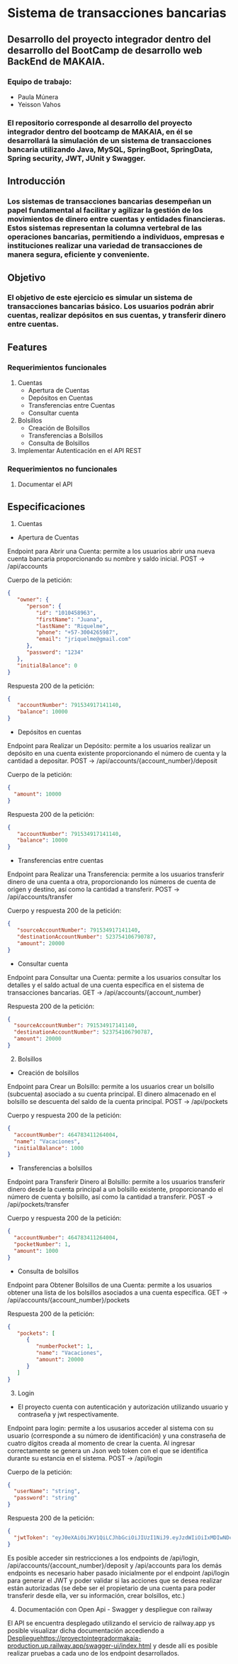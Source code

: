 # Sistema de transacciones bancarias
## Desarrollo del proyecto integrador dentro del desarrollo del BootCamp de desarrollo web BackEnd de MAKAIA.
### Equipo de trabajo:
* Paula Múnera
* Yeisson Vahos

### El repositorio corresponde al desarrollo del proyecto integrador dentro del bootcamp de MAKAIA, en él se desarrollará la simulación de un sistema de transacciones bancaria utilizando Java, MySQL, SpringBoot, SpringData, Spring security, JWT, JUnit y Swagger.

## Introducción

### Los sistemas de transacciones bancarias desempeñan un papel fundamental al facilitar y agilizar la gestión de los movimientos de dinero entre cuentas y entidades financieras. Estos sistemas representan la columna vertebral de las operaciones bancarias, permitiendo a individuos, empresas e instituciones realizar una variedad de transacciones de manera segura, eficiente y conveniente.

## Objetivo
### El objetivo de este ejercicio es simular un sistema de transacciones bancarias básico. Los usuarios podrán abrir cuentas, realizar depósitos en sus cuentas, y transferir dinero entre cuentas.

## Features

### Requerimientos funcionales
1. Cuentas
   * Apertura de Cuentas
   * Depósitos en Cuentas
   * Transferencias entre Cuentas
   * Consultar cuenta
2. Bolsillos
   * Creación de Bolsillos
   * Transferencias a Bolsillos
   * Consulta de Bolsillos
3. Implementar Autenticación en el API REST

### Requerimientos no funcionales
1. Documentar el API

## Especificaciones

1. Cuentas
* Apertura de Cuentas

Endpoint para Abrir una Cuenta: permite a los usuarios abrir una nueva cuenta bancaria proporcionando su nombre y saldo inicial. POST -> /api/accounts

Cuerpo de la petición:
```json
{
   "owner": {
      "person": {
         "id": "1010458963",
         "firstName": "Juana",
         "lastName": "Riquelme",
         "phone": "+57-3004265987",
         "email": "jriquelme@gmail.com"
      },
      "password": "1234"
   },
   "initialBalance": 0
}
```

Respuesta 200 de la petición:
```json
{
   "accountNumber": 791534917141140,
   "balance": 10000
}
```

* Depósitos en cuentas

Endpoint para Realizar un Depósito: permite a los usuarios realizar un depósito en una cuenta existente proporcionando el número de cuenta y la cantidad a depositar. POST -> /api/accounts/{account_number}/deposit

Cuerpo de la petición:
```json
{
  "amount": 10000
}
```

Respuesta 200 de la petición:
```json
{
   "accountNumber": 791534917141140,
   "balance": 10000
}
```

* Transferencias entre cuentas

Endpoint para Realizar una Transferencia: permite a los usuarios transferir dinero de una cuenta a otra, proporcionando los números de cuenta de origen y destino, así como la cantidad a transferir. POST -> /api/accounts/transfer

Cuerpo y respuesta 200 de la petición:
```json
{
   "sourceAccountNumber": 791534917141140,
   "destinationAccountNumber": 523754106790787,
   "amount": 20000
}
```

* Consultar cuenta

Endpoint para Consultar una Cuenta: permite a los usuarios consultar los detalles y el saldo actual de una cuenta específica en el sistema de transacciones bancarias. GET -> /api/accounts/{account_number} 

Respuesta 200 de la petición:  
```json
{
  "sourceAccountNumber": 791534917141140,
  "destinationAccountNumber": 523754106790787,
  "amount": 20000
}
```

2. Bolsillos

* Creación de bolsillos

Endpoint para Crear un Bolsillo: permite a los usuarios crear un bolsillo (subcuenta) asociado a su cuenta principal. El dinero almacenado en el bolsillo se descuenta del saldo de la cuenta principal. POST -> /api/pockets

Cuerpo y respuesta 200 de la petición:
```json
{
  "accountNumber": 464783411264004,
  "name": "Vacaciones",
  "initialBalance": 1000
}
```

* Transferencias a bolsillos

Endpoint para Transferir Dinero al Bolsillo: permite a los usuarios transferir dinero desde la cuenta principal a un bolsillo existente, proporcionando el número de cuenta y bolsillo, así como la cantidad a transferir. POST -> /api/pockets/transfer

Cuerpo y respuesta 200 de la petición:
```json
{
  "accountNumber": 464783411264004,
  "pocketNumber": 1,
  "amount": 1000
}
```

* Consulta de bolsillos

Endpoint para Obtener Bolsillos de una Cuenta: permite a los usuarios obtener una lista de los bolsillos asociados a una cuenta específica. GET -> /api/accounts/{account_number}/pockets

Respuesta 200 de la petición:
```json
{
   "pockets": [
      {
         "numberPocket": 1,
         "name": "Vacaciones",
         "amount": 20000
      }
   ]
}
```

3. Login

* El proyecto cuenta con autenticación y autorización utilizando usuario y contraseña y jwt respectivamente.

Endpoint para login: permite a los ususarios acceder al sistema con su usuario (corresponde a su número de identificación) y una constraseña de cuatro dígitos creada al momento de crear la cuenta. Al ingresar correctamente se genera un Json web token con el que se identifica durante su estancia en el sistema. POST -> /api/login

Cuerpo de la petición:
```json
{
  "userName": "string",
  "password": "string"
}
```

Respuesta 200 de la petición:
```json
{
  "jwtToken": "eyJ0eXAiOiJKV1QiLCJhbGciOiJIUzI1NiJ9.eyJzdWIiOiIxMDIwNDc1NTg1IiwiaXNzIjoiTUFLQUlBIGJhbmsiLCJleHAiOjE2OTY3NzQwNzF9.9n78MwDEzekaVS_S40EHaMNd685aJ9PvAdAKzM5DUIw"
}
```

Es posible acceder sin restricciones a los endpoints de /api/login, /api/accounts/{account_number}/deposit y /api/accounts para los demás endpoints es necesario haber pasado inicialmente por el endpoint /api/login para generar el JWT y poder validar si las acciones que se desea realizar están autorizadas (se debe ser el propietario de una cuenta para poder transferir desde ella, ver su información, crear bolsillos, etc.)

4. Documentación con Open Api - Swagger y despliegue con railway

El API se encuentra desplegado utilizando el servicio de railway.app ys posible visualizar dicha documentación accediendo a [Despliegue](https://proyectointegradormakaia-production.up.railway.app/swagger-ui/index.html)https://proyectointegradormakaia-production.up.railway.app/swagger-ui/index.html y desde allí es posible realizar pruebas a cada uno de los endpoint desarrollados.


